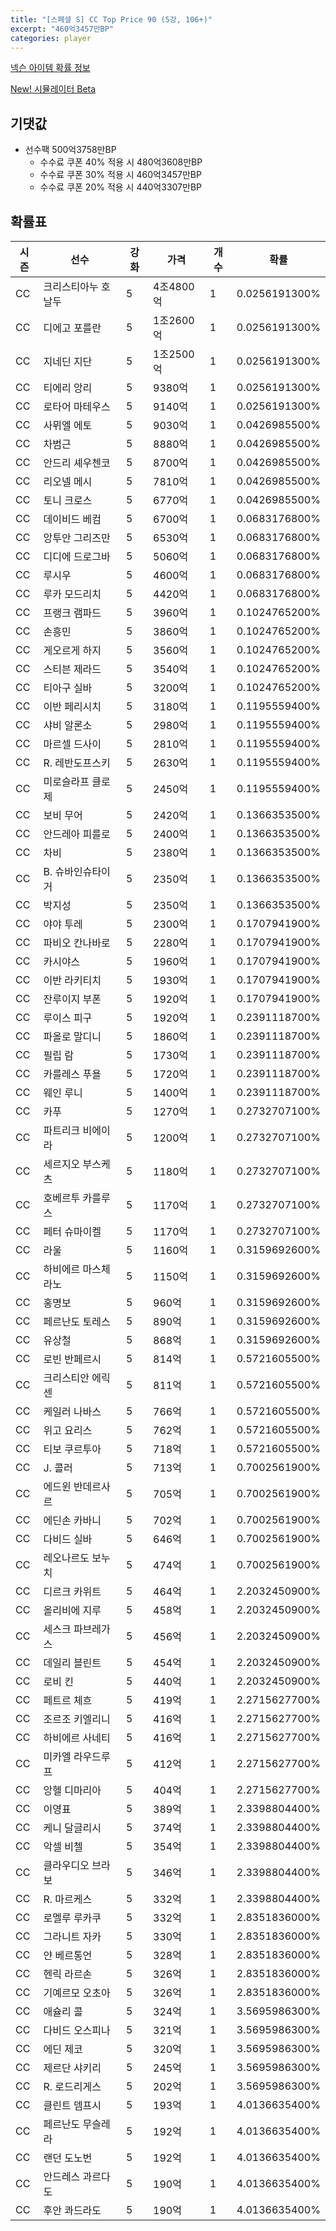 ```yaml
---
title: "[스페셜 S] CC Top Price 90 (5강, 106+)"
excerpt: "460억3457만BP"
categories: player
---
```

[넥슨 아이템 확률 정보](http://iteminfo.nexon.com/probability/fco?sn=7422)

[New! 시뮬레이터 Beta](/simulator/7422)
## 기댓값
- 선수팩 500억3758만BP
  - 수수료 쿠폰 40% 적용 시 480억3608만BP
  - 수수료 쿠폰 30% 적용 시 460억3457만BP
  - 수수료 쿠폰 20% 적용 시 440억3307만BP


## 확률표

|시즌|선수|강화|가격|개수|확률|
|---|---|---|---|---|---|
|CC|크리스티아누 호날두|5|4조4800억|1|0.0256191300%|
|CC|디에고 포를란|5|1조2600억|1|0.0256191300%|
|CC|지네딘 지단|5|1조2500억|1|0.0256191300%|
|CC|티에리 앙리|5|9380억|1|0.0256191300%|
|CC|로타어 마테우스|5|9140억|1|0.0256191300%|
|CC|사뮈엘 에토|5|9030억|1|0.0426985500%|
|CC|차범근|5|8880억|1|0.0426985500%|
|CC|안드리 셰우첸코|5|8700억|1|0.0426985500%|
|CC|리오넬 메시|5|7810억|1|0.0426985500%|
|CC|토니 크로스|5|6770억|1|0.0426985500%|
|CC|데이비드 베컴|5|6700억|1|0.0683176800%|
|CC|앙투안 그리즈만|5|6530억|1|0.0683176800%|
|CC|디디에 드로그바|5|5060억|1|0.0683176800%|
|CC|루시우|5|4600억|1|0.0683176800%|
|CC|루카 모드리치|5|4420억|1|0.0683176800%|
|CC|프랭크 램파드|5|3960억|1|0.1024765200%|
|CC|손흥민|5|3860억|1|0.1024765200%|
|CC|게오르게 하지|5|3560억|1|0.1024765200%|
|CC|스티븐 제라드|5|3540억|1|0.1024765200%|
|CC|티아구 실바|5|3200억|1|0.1024765200%|
|CC|이반 페리시치|5|3180억|1|0.1195559400%|
|CC|샤비 알론소|5|2980억|1|0.1195559400%|
|CC|마르셀 드사이|5|2810억|1|0.1195559400%|
|CC|R. 레반도프스키|5|2630억|1|0.1195559400%|
|CC|미로슬라프 클로제|5|2450억|1|0.1195559400%|
|CC|보비 무어|5|2420억|1|0.1366353500%|
|CC|안드레아 피를로|5|2400억|1|0.1366353500%|
|CC|차비|5|2380억|1|0.1366353500%|
|CC|B. 슈바인슈타이거|5|2350억|1|0.1366353500%|
|CC|박지성|5|2350억|1|0.1366353500%|
|CC|야야 투레|5|2300억|1|0.1707941900%|
|CC|파비오 칸나바로|5|2280억|1|0.1707941900%|
|CC|카시야스|5|1960억|1|0.1707941900%|
|CC|이반 라키티치|5|1930억|1|0.1707941900%|
|CC|잔루이지 부폰|5|1920억|1|0.1707941900%|
|CC|루이스 피구|5|1920억|1|0.2391118700%|
|CC|파올로 말디니|5|1860억|1|0.2391118700%|
|CC|필립 람|5|1730억|1|0.2391118700%|
|CC|카를레스 푸욜|5|1720억|1|0.2391118700%|
|CC|웨인 루니|5|1400억|1|0.2391118700%|
|CC|카푸|5|1270억|1|0.2732707100%|
|CC|파트리크 비에이라|5|1200억|1|0.2732707100%|
|CC|세르지오 부스케츠|5|1180억|1|0.2732707100%|
|CC|호베르투 카를루스|5|1170억|1|0.2732707100%|
|CC|페터 슈마이켈|5|1170억|1|0.2732707100%|
|CC|라울|5|1160억|1|0.3159692600%|
|CC|하비에르 마스체라노|5|1150억|1|0.3159692600%|
|CC|홍명보|5|960억|1|0.3159692600%|
|CC|페르난도 토레스|5|890억|1|0.3159692600%|
|CC|유상철|5|868억|1|0.3159692600%|
|CC|로빈 반페르시|5|814억|1|0.5721605500%|
|CC|크리스티안 에릭센|5|811억|1|0.5721605500%|
|CC|케일러 나바스|5|766억|1|0.5721605500%|
|CC|위고 요리스|5|762억|1|0.5721605500%|
|CC|티보 쿠르투아|5|718억|1|0.5721605500%|
|CC|J. 콜러|5|713억|1|0.7002561900%|
|CC|에드윈 반데르사르|5|705억|1|0.7002561900%|
|CC|에딘손 카바니|5|702억|1|0.7002561900%|
|CC|다비드 실바|5|646억|1|0.7002561900%|
|CC|레오나르도 보누치|5|474억|1|0.7002561900%|
|CC|디르크 카위트|5|464억|1|2.2032450900%|
|CC|올리비에 지루|5|458억|1|2.2032450900%|
|CC|세스크 파브레가스|5|456억|1|2.2032450900%|
|CC|데일리 블린트|5|454억|1|2.2032450900%|
|CC|로비 킨|5|440억|1|2.2032450900%|
|CC|페트르 체흐|5|419억|1|2.2715627700%|
|CC|조르조 키엘리니|5|416억|1|2.2715627700%|
|CC|하비에르 사네티|5|416억|1|2.2715627700%|
|CC|미카엘 라우드루프|5|412억|1|2.2715627700%|
|CC|앙헬 디마리아|5|404억|1|2.2715627700%|
|CC|이영표|5|389억|1|2.3398804400%|
|CC|케니 달글리시|5|374억|1|2.3398804400%|
|CC|악셀 비첼|5|354억|1|2.3398804400%|
|CC|클라우디오 브라보|5|346억|1|2.3398804400%|
|CC|R. 마르케스|5|332억|1|2.3398804400%|
|CC|로멜루 루카쿠|5|332억|1|2.8351836000%|
|CC|그라니트 자카|5|330억|1|2.8351836000%|
|CC|얀 베르통언|5|328억|1|2.8351836000%|
|CC|헨릭 라르손|5|326억|1|2.8351836000%|
|CC|기예르모 오초아|5|326억|1|2.8351836000%|
|CC|애슐리 콜|5|324억|1|3.5695986300%|
|CC|다비드 오스피나|5|321억|1|3.5695986300%|
|CC|에딘 제코|5|320억|1|3.5695986300%|
|CC|제르단 샤키리|5|245억|1|3.5695986300%|
|CC|R. 로드리게스|5|202억|1|3.5695986300%|
|CC|클린트 뎀프시|5|193억|1|4.0136635400%|
|CC|페르난도 무슬레라|5|192억|1|4.0136635400%|
|CC|랜던 도노번|5|192억|1|4.0136635400%|
|CC|안드레스 과르다도|5|190억|1|4.0136635400%|
|CC|후안 콰드라도|5|190억|1|4.0136635400%|
